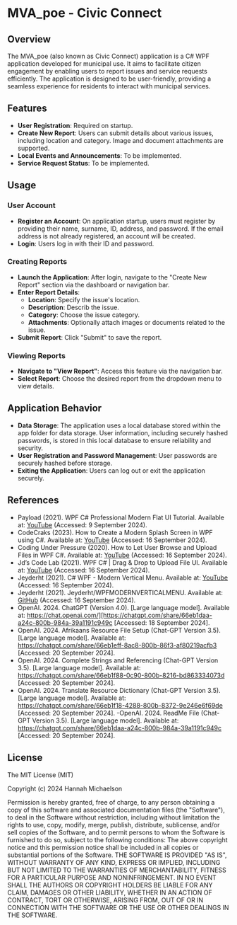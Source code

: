 
# MVA_poe - Civic Connect

## Overview

The MVA_poe (also known as Civic Connect) application is a C# WPF application developed for municipal use. It aims to facilitate citizen engagement by enabling users to report issues and service requests efficiently. The application is designed to be user-friendly, providing a seamless experience for residents to interact with municipal services.

## Features

- **User Registration**: Required on startup.
- **Create New Report**: Users can submit details about various issues, including location and category. Image and document attachments are supported.
- **Local Events and Announcements**: To be implemented.
- **Service Request Status**: To be implemented.

## Usage

### User Account

- **Register an Account**: On application startup, users must register by providing their name, surname, ID, address, and password. If the email address is not already registered, an account will be created.
- **Login**: Users log in with their ID and password.

### Creating Reports

- **Launch the Application**: After login, navigate to the "Create New Report" section via the dashboard or navigation bar.
- **Enter Report Details**:
  - **Location**: Specify the issue's location.
  - **Description**: Describ the issue.
  - **Category**: Choose the issue category.
  - **Attachments**: Optionally attach images or documents related to the issue.
- **Submit Report**: Click "Submit" to save the report.

### Viewing Reports

- **Navigate to "View Report"**: Access this feature via the navigation bar.
- **Select Report**: Choose the desired report from the dropdown menu to view details.

## Application Behavior

- **Data Storage**: The application uses a local database stored within the app folder for data storage. User information, including securely hashed passwords, is stored in this local database to ensure reliability and security.
- **User Registration and Password Management**: User passwords are securely hashed before storage.
- **Exiting the Application**: Users can log out or exit the application securely.

## References

- Payload (2021). WPF C# Professional Modern Flat UI Tutorial. Available at: [YouTube](https://www.youtube.com/watch?v=PzP8mw7JUzI&t=1946s) (Accessed: 9 September 2024).
- CodeCraks (2023). How to Create a Modern Splash Screen in WPF using C#. Available at: [YouTube](https://www.youtube.com/watch?v=XM_I1y1mh7k&t=2s) (Accessed: 16 September 2024).
- Coding Under Pressure (2020). How to Let User Browse and Upload Files in WPF C#. Available at: [YouTube](https://www.youtube.com/watch?v=DKYssZ8JUx0) (Accessed: 16 September 2024).
- Jd’s Code Lab (2021). WPF C# | Drag & Drop to Upload File UI. Available at: [YouTube](https://www.youtube.com/watch?v=eEa_Fl3ZguA&t=2s) (Accessed: 16 September 2024).
- Jeyderht (2021). C# WPF - Modern Vertical Menu. Available at: [YouTube](https://www.youtube.com/watch?v=Et-QcvwKzY4&t=4s) (Accessed: 16 September 2024).
- Jeyderht (2021). Jeyderht/WPFMODERNVERTICALMENU. Available at: [GitHub](https://github.com/Jeyderht/WPFModernVerticalMenu) (Accessed: 16 September 2024).
- OpenAI. 2024. ChatGPT (Version 4.0). [Large language model]. Available at: https://chat.openai.com/][https://chatgpt.com/share/66eb1daa-a24c-800b-984a-39a1191c949c [Accessed: 18 September 2024].
- OpenAI. 2024. Afrikaans Resource File Setup (Chat-GPT Version 3.5). [Large language model]. Available at: https://chatgpt.com/share/66eb1eff-8ac8-800b-86f3-af80219acfb3 [Accessed: 20 September 2024].
- OpenAI. 2024. Complete Strings and Referencing (Chat-GPT Version 3.5). [Large language model]. Available at: https://chatgpt.com/share/66eb1f88-0c90-800b-8216-bd863334073d [Accessed: 20 September 2024].
- OpenAI. 2024. Translate Resource Dictionary (Chat-GPT Version 3.5). [Large language model]. Available at: https://chatgpt.com/share/66eb1f18-4288-800b-8372-9e246e6f69de [Accessed: 20 September 2024].
 -OpenAI. 2024. ReadMe File (Chat-GPT Version 3.5). [Large language model]. Available at: https://chatgpt.com/share/66eb1daa-a24c-800b-984a-39a1191c949c [Accessed: 20 September 2024].


## License

The MIT License (MIT)

Copyright (c) 2024 Hannah Michaelson

Permission is hereby granted, free of charge, to any person obtaining a copy of this software and associated documentation files (the "Software"), to deal in the Software without restriction, including without limitation the rights to use, copy, modify, merge, publish, distribute, sublicense, and/or sell copies of the Software, and to permit persons to whom the Software is furnished to do so, subject to the following conditions:
The above copyright notice and this permission notice shall be included in all copies or substantial portions of the Software.
THE SOFTWARE IS PROVIDED "AS IS", WITHOUT WARRANTY OF ANY KIND, EXPRESS OR IMPLIED, INCLUDING BUT NOT LIMITED TO THE WARRANTIES OF MERCHANTABILITY, FITNESS FOR A PARTICULAR PURPOSE AND NONINFRINGEMENT. IN NO EVENT SHALL THE AUTHORS OR COPYRIGHT HOLDERS BE LIABLE FOR ANY CLAIM, DAMAGES OR OTHER LIABILITY, WHETHER IN AN ACTION OF CONTRACT, TORT OR OTHERWISE, ARISING FROM, OUT OF OR IN CONNECTION WITH THE SOFTWARE OR THE USE OR OTHER DEALINGS IN THE SOFTWARE.

